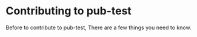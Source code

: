 # Contributing to pub-test

Before to contribute to pub-test, There are a few things you need to know.

